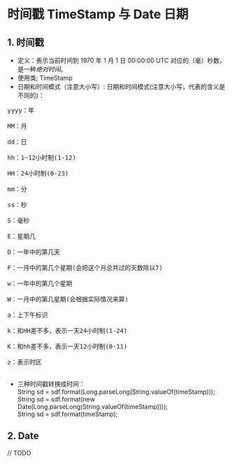 # 时间戳 TimeStamp 与 Date 日期
## 1. 时间戳
-  定义：表示当前时间到 1970 年 1 月 1 日 00:00:00 UTC 对应的（毫）秒数，是一种*绝对时间*。
- 使用类; TimeStamp
- 日期和时间模式（注意大小写）:
日期和时间模式(注意大小写，代表的含义是不同的)：
<pre>
yyyy：年<br />
MM：月<br />
dd：日<br />
hh：1~12小时制(1-12)<br />
HH：24小时制(0-23)<br />
mm：分<br />
ss：秒<br />
S：毫秒<br />
E：星期几<br />
D：一年中的第几天<br />
F：一月中的第几个星期(会把这个月总共过的天数除以7)<br />
w：一年中的第几个星期<br />
W：一月中的第几星期(会根据实际情况来算)<br />
a：上下午标识<br />
k：和HH差不多，表示一天24小时制(1-24)<br />
K：和hh差不多，表示一天12小时制(0-11)<br />
z：表示时区<br />
</pre>
- 三种时间戳转换成时间：<br />
String sd = sdf.format(Long.parseLong(String.valueOf(timeStamp)));<br />
String sd = sdf.format(new Date(Long.parseLong(String.valueOf(timeStamp))));<br />
String sd = sdf.format(timeStamp);<br />
## 2. Date
// TODO